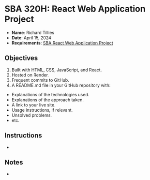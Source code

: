 # SBA 320H: React Web Application Project

* **Name**: Richard Tillies
* **Date**: April 15, 2024
* **Requirements**: 
[SBA React Web Application Project](https://ps-react-curriculum.herokuapp.com/320/project/)

## Objectives

1. Built with HTML, CSS, JavaScript, and React.
1. Hosted on Render.
1. Frequent commits to GitHub.
1. A README.md file in your GitHub repository with:
  * Explanations of the technologies used.
  * Explanations of the approach taken.
  * A link to your live site.
  * Usage instructions, if relevant.
  * Unsolved problems.
  * etc.

## Instructions

*

## Notes

* 